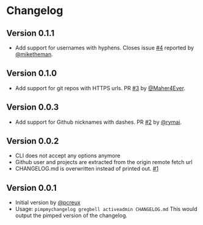 # Changelog

## Version 0.1.1

* Add support for usernames with hyphens. Closes issue [#4][] reported by
[@miketheman][].

## Version 0.1.0

* Add support for git repos with HTTPS urls. PR [#3][] by
[@Maher4Ever][].

## Version 0.0.3

* Add support for Github nicknames with dashes. PR [#2][] by [@rymai][].

## Version 0.0.2

* CLI does not accept any options anymore
* Github user and projects are extracted from the origin remote fetch
  url
* CHANGELOG.md is overwritten instead of printed out. [#1][]


## Version 0.0.1

* Initial version by [@pcreux][]
* Usage: `pimpmychangelog gregbell activeadmin CHANGELOG.md`
This would output the pimped version of the changelog.
<!--- The following link definition list is generated by PimpMyChangelog --->
[#1]: https://github.com/com/pcreux/issues/1
[#2]: https://github.com/com/pcreux/issues/2
[#3]: https://github.com/com/pcreux/issues/3
[#4]: https://github.com/com/pcreux/issues/4
[@Maher4Ever]: https://github.com/Maher4Ever
[@miketheman]: https://github.com/miketheman
[@pcreux]: https://github.com/pcreux
[@rymai]: https://github.com/rymai
